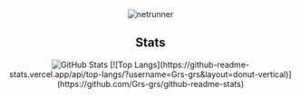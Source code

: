 <div align="center">
    <img src="https://github.com/user-attachments/assets/2a62ed9b-791e-4946-9084-50537b9b9eb8" alt="netrunner">
</div>

<h2 align="center"> Stats </h2>
<div align="center" >
    <img src="https://github-readme-stats.vercel.app/api?username=Grs-grs&bg_color=30,ff073a,0d0d0d&title_color=000000&text_color=ffffff" alt="GitHub Stats">
    [![Top Langs](https://github-readme-stats.vercel.app/api/top-langs/?username=Grs-grs&layout=donut-vertical)](https://github.com/Grs-grs/github-readme-stats)

</div>
